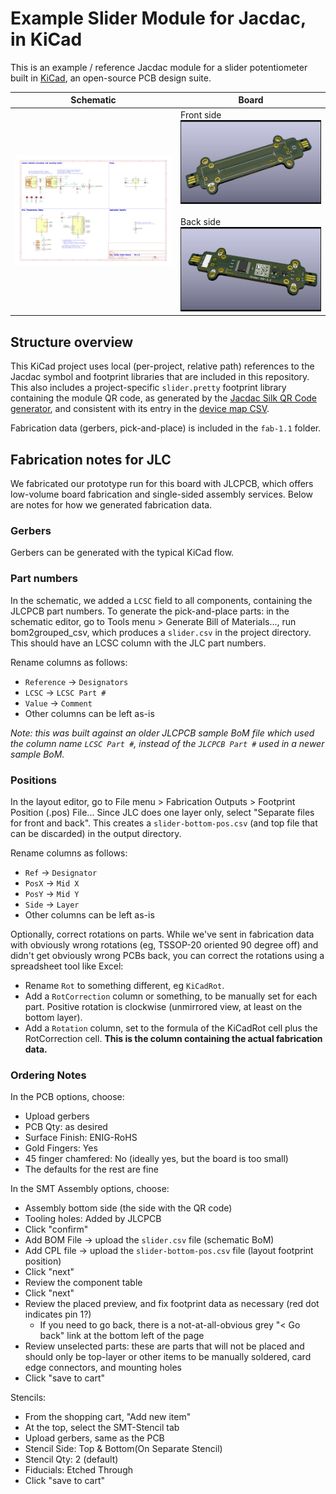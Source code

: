 # Example Slider Module for Jacdac, in KiCad


This is an example / reference Jacdac module for a slider potentiometer built in [KiCad](https://www.kicad.org/), an open-source PCB design suite.

| Schematic | Board |
| --- | --- |
| ![schematic](docs/schematic.png) | Front side <br /> ![front](docs/slider-render-front.jpg) <br /><br /> Back side <br /> ![back](docs/slider-render-back.jpg) |


## Structure overview

This KiCad project uses local (per-project, relative path) references to the Jacdac symbol and footprint libraries that are included in this repository.
This also includes a project-specific `slider.pretty` footprint library containing the module QR code, as generated by the [Jacdac Silk QR Code generator](https://microsoft.github.io/jacdac-docs/tools/qr-silk/), and consistent with its entry in the [device map CSV](https://github.com/microsoft/jacdac/blob/main/devices/microsoft/research/qr-url-device-map.csv).

Fabrication data (gerbers, pick-and-place) is included in the `fab-1.1` folder.


## Fabrication notes for JLC

We fabricated our prototype run for this board with JLCPCB, which offers low-volume board fabrication and single-sided assembly services.
Below are notes for how we generated fabrication data.

### Gerbers
Gerbers can be generated with the typical KiCad flow.

### Part numbers
In the schematic, we added a `LCSC` field to all components, containing the JLCPCB part numbers.
To generate the pick-and-place parts: in the schematic editor, go to Tools menu > Generate Bill of Materials..., run bom2grouped_csv, which produces a `slider.csv` in the project directory.
This should have an LCSC column with the JLC part numbers.

Rename columns as follows:
- `Reference` -> `Designators`
- `LCSC` -> `LCSC Part #`
- `Value` -> `Comment`
- Other columns can be left as-is

*Note: this was built against an older JLCPCB sample BoM file which used the column name `LCSC Part #`, instead of the `JLCPCB Part #` used in a newer sample BoM.*

### Positions
In the layout editor, go to File menu > Fabrication Outputs > Footprint Position (.pos) File...
Since JLC does one layer only, select "Separate files for front and back".
This creates a `slider-bottom-pos.csv` (and top file that can be discarded) in the output directory.

Rename columns as follows:
- `Ref` -> `Designator`
- `PosX` -> `Mid X`
- `PosY` -> `Mid Y`
- `Side` -> `Layer`
- Other columns can be left as-is

Optionally, correct rotations on parts.
While we've sent in fabrication data with obviously wrong rotations (eg, TSSOP-20 oriented 90 degree off) and didn't get obviously wrong PCBs back, you can correct the rotations using a spreadsheet tool like Excel:
- Rename `Rot` to something different, eg `KiCadRot`.
- Add a `RotCorrection` column or something, to be manually set for each part. Positive rotation is clockwise (unmirrored view, at least on the bottom layer).
- Add a `Rotation` column, set to the formula of the KiCadRot cell plus the RotCorrection cell. **This is the column containing the actual fabrication data.**

### Ordering Notes
In the PCB options, choose:
- Upload gerbers
- PCB Qty: as desired
- Surface Finish: ENIG-RoHS
- Gold Fingers: Yes
- 45 finger chamfered: No (ideally yes, but the board is too small)
- The defaults for the rest are fine

In the SMT Assembly options, choose:
- Assembly bottom side (the side with the QR code)
- Tooling holes: Added by JLCPCB
- Click "confirm"
- Add BOM File -> upload the `slider.csv` file (schematic BoM)
- Add CPL file -> upload the `slider-bottom-pos.csv` file (layout footprint position)
- Click "next"
- Review the component table
- Click "next"
- Review the placed preview, and fix footprint data as necessary (red dot indicates pin 1?)
  - If you need to go back, there is a not-at-all-obvious grey "< Go back" link at the bottom left of the page
- Review unselected parts: these are parts that will not be placed and should only be top-layer or other items to be manually soldered, card edge connectors, and mounting holes
- Click "save to cart"

Stencils:
- From the shopping cart, "Add new item"
- At the top, select the SMT-Stencil tab
- Upload gerbers, same as the PCB
- Stencil Side: Top & Bottom(On Separate Stencil)
- Stencil Qty: 2 (default)
- Fiducials: Etched Through
- Click "save to cart"
